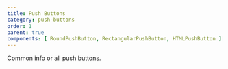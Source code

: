 ```yaml
---
title: Push Buttons
category: push-buttons
order: 1
parent: true
components: [ RoundPushButton, RectangularPushButton, HTMLPushButton ]
---
```


Common info or all push buttons.